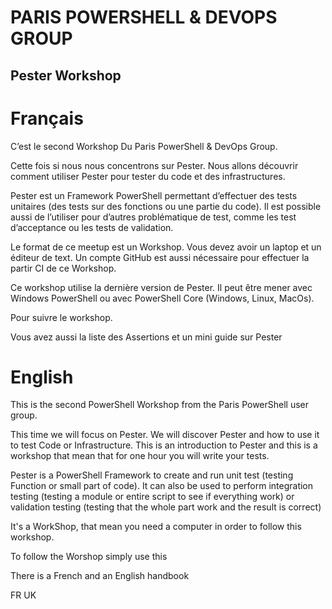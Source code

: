 PARIS POWERSHELL & DEVOPS GROUP
===========================

Pester Workshop
---------------

# Français

C’est le second Workshop Du Paris PowerShell & DevOps Group.

Cette fois si nous nous concentrons sur Pester. Nous allons découvrir comment utiliser Pester pour tester du code et des infrastructures. 

Pester est un Framework PowerShell permettant d’effectuer des tests unitaires (des tests sur des fonctions ou une partie du code). Il est possible aussi de l’utiliser pour d’autres problématique de test, comme les test d’acceptance ou les tests de validation. 

Le format de ce meetup est un Workshop. Vous devez avoir un laptop et un éditeur de text. Un compte GitHub est aussi nécessaire pour effectuer la partir CI de ce Workshop.

Ce workshop utilise la dernière version de Pester. Il peut être mener avec Windows PowerShell ou avec PowerShell Core (Windows, Linux, MacOs).

Pour suivre le workshop. 

Vous avez aussi la liste des Assertions et un mini guide sur Pester



# English

This is the second PowerShell Workshop from the Paris PowerShell user group.

This time we will focus on Pester. We will discover Pester and how to use it to test Code or Infrastructure.
This is an introduction to Pester and this is a workshop that mean that for one hour you will write your tests.

Pester is a PowerShell Framework to create and run unit test (testing Function or small part of code). It can also be used to perform integration testing (testing a module or entire script to see if everything work) or validation testing (testing that the whole part work and the result is correct)

It's a WorkShop, that mean you need a computer in order to follow this workshop.

To follow the Worshop simply use this 

There is a French and an English handbook

FR
UK

